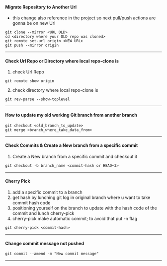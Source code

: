 #### Migrate Repository to Another Url

- this change also reference in the project so next pull/push actions are gonna be on new Url

```console
git clone --mirror <URL OLD>
cd <directory where your OLD repo was cloned>
git remote set-url origin <NEW URL>
git push --mirror origin
```

---

#### Check Url Repo or Directory where local repo-clone is

1. check Url Repo

```console
git remote show origin
```

2. check directory where local repo-clone is

```console
git rev-parse --show-toplevel
```

---

#### How to update my old working Git branch from another branch

```console
git checkout <old_branch_to_update>
git merge <branch_where_take_data_from>
```

---

#### Check Commits & Create a New branch from a specific commit

1. Create a New branch from a specific commit and checkout it

```console
git checkout -b branch_name <commit-hash or HEAD~3>
```

---

#### Cherry Pick

1. add a specific commit to a branch
2. get hash by lunching git log in original branch where u want to take commit hash code
3. positioning yourself on the branch to update with the hash code of the commit and lunch cherry-pick
4. cherry-pick make automatic commit; to avoid that put -n flag

```console
git cherry-pick <commit-hash>
```

---

#### Change commit message not pushed

```
git commit --amend -m "New commit message"
```

---

